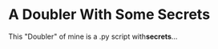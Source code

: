 # A Doubler With Some Secrets
<p>This "Doubler" of mine is a .py script with<strong>secrets</strong>...</p>
